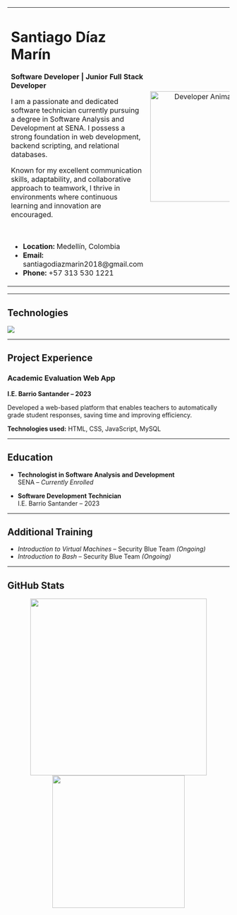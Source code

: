 <table>
  <tr>
    <td width="60%" valign="top">
      <div style="text-align: left;">
        <h1 style="font-size: 32px; font-weight: bold;">Santiago Díaz Marín</h1>
        <p><strong>Software Developer | Junior Full Stack Developer</strong></p>
        <p>
          I am a passionate and dedicated software technician currently pursuing a degree in Software Analysis and Development at SENA. 
          I possess a strong foundation in web development, backend scripting, and relational databases.
        </p>
        <p>
          Known for my excellent communication skills, adaptability, and collaborative approach to teamwork, 
          I thrive in environments where continuous learning and innovation are encouraged.
        </p>
        <br>
        <ul>
          <li><strong>Location:</strong> Medellín, Colombia</li>
          <li><strong>Email:</strong> santiagodiazmarin2018@gmail.com</li>
          <li><strong>Phone:</strong> +57 313 530 1221</li>
        </ul>
      </div>
    </td>
    <td align="center" width="40%">
      <img src="https://media.giphy.com/media/26tn33aiTi1jkl6H6/giphy.gif" alt="Developer Animation" width="250" />
    </td>
  </tr>
</table>

---

## Technologies

<div style="display: flex; gap: 10px;">
  <img src="https://skillicons.dev/icons?i=html,css,js,python,php,mysql" />
</div>

---

## Project Experience

### Academic Evaluation Web App  
**I.E. Barrio Santander – 2023**

Developed a web-based platform that enables teachers to automatically grade student responses, saving time and improving efficiency.

**Technologies used:** HTML, CSS, JavaScript, MySQL

---

## Education

- **Technologist in Software Analysis and Development**  
  SENA – *Currently Enrolled*

- **Software Development Technician**  
  I.E. Barrio Santander – 2023

---

## Additional Training

- *Introduction to Virtual Machines* – Security Blue Team *(Ongoing)*  
- *Introduction to Bash* – Security Blue Team *(Ongoing)*

---

## GitHub Stats

<p align="center">
  <img src="https://github-readme-stats.vercel.app/api?username=SantiagoDiazMarin&show_icons=true&theme=transparent" width="400" />
  <img src="https://github-readme-stats.vercel.app/api/top-langs/?username=SantiagoDiazMarin&layout=compact&theme=transparent" width="300" />
</p>
